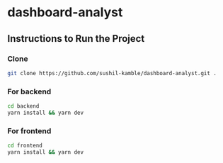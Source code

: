 # dashboard-analyst

## Instructions to Run the Project

### Clone

```bash
git clone https://github.com/sushil-kamble/dashboard-analyst.git .
```

### For backend

```bash
cd backend
yarn install && yarn dev
```

### For frontend

```bash
cd frontend
yarn install && yarn dev
```
